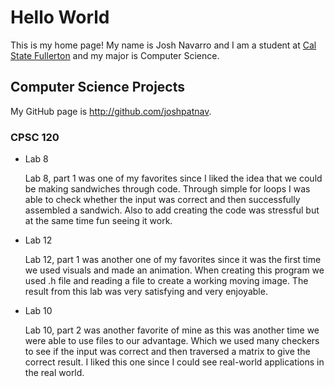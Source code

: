 # Hello World

This is my home page! My name is Josh Navarro and I am a student at [Cal State Fullerton](http://www.fullerton.edu/) and my major is Computer Science.

## Computer Science Projects

My GitHub page is http://github.com/joshpatnav.

### CPSC 120

* Lab 8

  Lab 8, part 1 was one of my favorites since I liked the idea that
  we could be making sandwiches through code. Through simple for loops
  I was able to check whether the input was correct and then successfully
  assembled a sandwich. Also to add creating the code was stressful but
  at the same time fun seeing it work.

* Lab 12

  Lab 12, part 1 was another one of my favorites since it was the first
  time we used visuals and made an animation. When creating this program
  we used .h file and reading a file to create a working moving image.
  The result from this lab was very satisfying and very enjoyable.

* Lab 10

  Lab 10, part 2 was another favorite of mine as this was another time we were
  able to use files to our advantage. Which we used many checkers to see if
  the input was correct and then traversed a matrix to give the correct result. I
  liked this one since I could see real-world applications in the real world.
